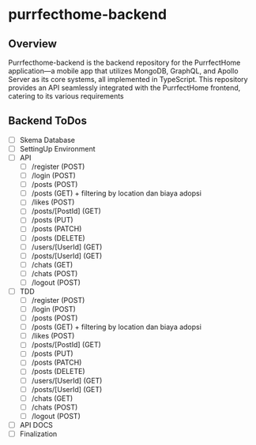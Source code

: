 # purrfecthome-backend

## Overview

Purrfecthome-backend is the backend repository for the PurrfectHome application—a mobile app that utilizes MongoDB, GraphQL, and Apollo Server as its core systems, all implemented in TypeScript. This repository provides an API seamlessly integrated with the PurrfectHome frontend, catering to its various requirements

## Backend ToDos

- [ ] Skema Database
- [ ] SettingUp Environment
- [ ] API
    - [ ] /register (POST)
    - [ ] /login (POST)
    - [ ] /posts (POST)
    - [ ] /posts (GET) + filtering by location dan biaya adopsi
    - [ ] /likes (POST)
    - [ ] /posts/[PostId] (GET)
    - [ ] /posts (PUT)
    - [ ] /posts (PATCH)
    - [ ] /posts (DELETE)
    - [ ] /users/[UserId] (GET)
    - [ ] /posts/[UserId] (GET)
    - [ ] /chats (GET)
    - [ ] /chats (POST)
    - [ ] /logout (POST)
- [ ] TDD
    - [ ] /register (POST)
    - [ ] /login (POST)
    - [ ] /posts (POST)
    - [ ] /posts (GET) + filtering by location dan biaya adopsi
    - [ ] /likes (POST)
    - [ ] /posts/[PostId] (GET)
    - [ ] /posts (PUT)
    - [ ] /posts (PATCH)
    - [ ] /posts (DELETE)
    - [ ] /users/[UserId] (GET)
    - [ ] /posts/[UserId] (GET)
    - [ ] /chats (GET)
    - [ ] /chats (POST)
    - [ ] /logout (POST)
- [ ] API DOCS
- [ ] Finalization